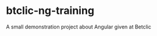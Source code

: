 btclic-ng-training
==================

A small demonstration project about Angular given at Betclic

